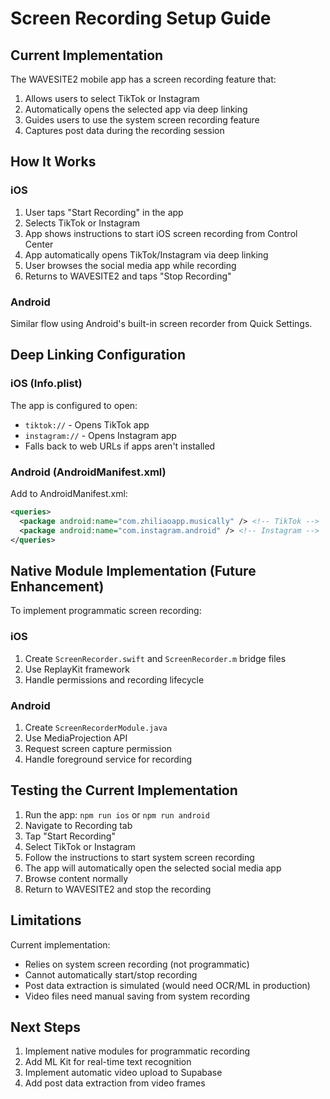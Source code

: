 # Screen Recording Setup Guide

## Current Implementation

The WAVESITE2 mobile app has a screen recording feature that:
1. Allows users to select TikTok or Instagram
2. Automatically opens the selected app via deep linking
3. Guides users to use the system screen recording feature
4. Captures post data during the recording session

## How It Works

### iOS
1. User taps "Start Recording" in the app
2. Selects TikTok or Instagram
3. App shows instructions to start iOS screen recording from Control Center
4. App automatically opens TikTok/Instagram via deep linking
5. User browses the social media app while recording
6. Returns to WAVESITE2 and taps "Stop Recording"

### Android
Similar flow using Android's built-in screen recorder from Quick Settings.

## Deep Linking Configuration

### iOS (Info.plist)
The app is configured to open:
- `tiktok://` - Opens TikTok app
- `instagram://` - Opens Instagram app
- Falls back to web URLs if apps aren't installed

### Android (AndroidManifest.xml)
Add to AndroidManifest.xml:
```xml
<queries>
  <package android:name="com.zhiliaoapp.musically" /> <!-- TikTok -->
  <package android:name="com.instagram.android" /> <!-- Instagram -->
</queries>
```

## Native Module Implementation (Future Enhancement)

To implement programmatic screen recording:

### iOS
1. Create `ScreenRecorder.swift` and `ScreenRecorder.m` bridge files
2. Use ReplayKit framework
3. Handle permissions and recording lifecycle

### Android
1. Create `ScreenRecorderModule.java`
2. Use MediaProjection API
3. Request screen capture permission
4. Handle foreground service for recording

## Testing the Current Implementation

1. Run the app: `npm run ios` or `npm run android`
2. Navigate to Recording tab
3. Tap "Start Recording"
4. Select TikTok or Instagram
5. Follow the instructions to start system screen recording
6. The app will automatically open the selected social media app
7. Browse content normally
8. Return to WAVESITE2 and stop the recording

## Limitations

Current implementation:
- Relies on system screen recording (not programmatic)
- Cannot automatically start/stop recording
- Post data extraction is simulated (would need OCR/ML in production)
- Video files need manual saving from system recording

## Next Steps

1. Implement native modules for programmatic recording
2. Add ML Kit for real-time text recognition
3. Implement automatic video upload to Supabase
4. Add post data extraction from video frames